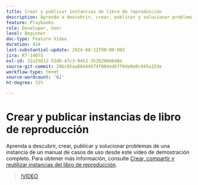 ```yaml
---
title: Crear y publicar instancias de libro de reproducción
description: Aprenda a descubrir, crear, publicar y solucionar problemas de una instancia de un manual de tácticas de casos de uso desde este vídeo de demostración completo.
feature: Playbooks
role: Developer, User
level: Beginner
doc-type: Feature Video
duration: 434
last-substantial-update: 2024-08-12T00:00:00Z
jira: KT-14075
exl-id: 31a25812-53d6-47c3-9453-35262066648e
source-git-commit: 286c85aa88d44574f00ded67f0de8e0c945a153e
workflow-type: tm+mt
source-wordcount: '61'
ht-degree: 32%

---
```


# Crear y publicar instancias de libro de reproducción

Aprenda a descubrir, crear, publicar y solucionar problemas de una instancia de un manual de casos de uso desde este vídeo de demostración completo. Para obtener más información, consulte [Crear, compartir y reutilizar instancias del libro de reproducción](https://experienceleague.adobe.com/docs/experience-platform/use-case-playbooks/playbooks/create-share-reuse.html?lang=es).

>[!VIDEO](https://video.tv.adobe.com/v/3427058/?learn=on&enablevpops)
